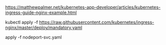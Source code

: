 https://matthewpalmer.net/kubernetes-app-developer/articles/kubernetes-ingress-guide-nginx-example.html

kubectl apply -f https://raw.githubusercontent.com/kubernetes/ingress-nginx/master/deploy/mandatory.yaml

apply -f nodeport-svc.yaml
